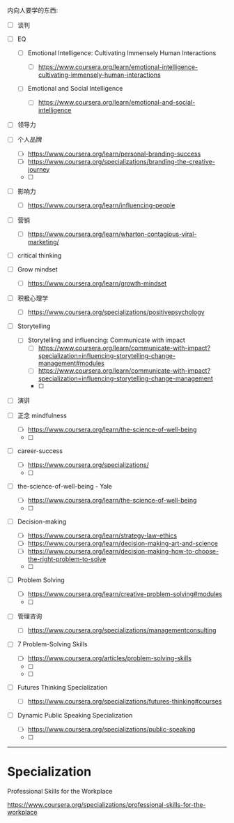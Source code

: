 内向人要学的东西:


- [ ] 谈判
- [ ] EQ

    - [ ] Emotional Intelligence: Cultivating Immensely Human Interactions

        - [ ] https://www.coursera.org/learn/emotional-intelligence-cultivating-immensely-human-interactions    

    - [ ] Emotional and Social Intelligence

        - [ ] https://www.coursera.org/learn/emotional-and-social-intelligence    

- [ ] 领导力
- [ ] 个人品牌
    - [ ] https://www.coursera.org/learn/personal-branding-success
    - [ ] https://www.coursera.org/specializations/branding-the-creative-journey
    - [ ] 
- [ ] 影响力
    - [ ] https://www.coursera.org/learn/influencing-people
- [ ] 营销
    - [ ] https://www.coursera.org/learn/wharton-contagious-viral-marketing/




- [ ] critical thinking
- [ ] Grow mindset
    - [ ] https://www.coursera.org/learn/growth-mindset
- [ ] 积极心理学
    - [ ] https://www.coursera.org/specializations/positivepsychology
- [ ] Storytelling
    - [ ] Storytelling and influencing: Communicate with impact
        - [ ] https://www.coursera.org/learn/communicate-with-impact?specialization=influencing-storytelling-change-management#modules
        - [ ] https://www.coursera.org/learn/communicate-with-impact?specialization=influencing-storytelling-change-management
        - [ ] 
- [ ] 演讲
- [ ] 正念 mindfulness
    - [ ] https://www.coursera.org/learn/the-science-of-well-being
    - [ ] 

- [ ] career-success
    - [ ] https://www.coursera.org/specializations/
    - [ ] 

- [ ] the-science-of-well-being - Yale
    - [ ] https://www.coursera.org/learn/the-science-of-well-being
    - [ ] 



- [ ] Decision-making
    - [ ] https://www.coursera.org/learn/strategy-law-ethics
    - [ ] https://www.coursera.org/learn/decision-making-art-and-science
    - [ ] https://www.coursera.org/learn/decision-making-how-to-choose-the-right-problem-to-solve  
    - [ ] 


- [ ] Problem Solving
    - [ ] https://www.coursera.org/learn/creative-problem-solving#modules
    - [ ] 



- [ ] 管理咨询
    - [ ] https://www.coursera.org/specializations/managementconsulting


- [ ] 7 Problem-Solving Skills
    - [ ] https://www.coursera.org/articles/problem-solving-skills
    - [ ] 
    - [ ] 



- [ ] Futures Thinking Specialization
    - [ ] https://www.coursera.org/specializations/futures-thinking#courses 






- [ ] Dynamic Public Speaking Specialization
    - [ ] https://www.coursera.org/specializations/public-speaking 
    - [ ] 

---



#  Specialization

Professional Skills for the Workplace        

https://www.coursera.org/specializations/professional-skills-for-the-workplace        



